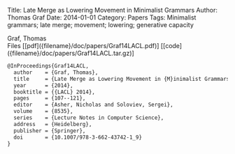 Title: Late Merge as Lowering Movement in Minimalist Grammars
Author: Thomas Graf
Date: 2014-01-01
Category: Papers
Tags: Minimalist grammars; late merge; movement; lowering; generative capacity

<div markdown class="authors">
Graf, Thomas
</div>

<div markdown class="files">
<span id="files-title">Files</span>
[[pdf]({filename}/doc/papers/Graf14LACL.pdf)]
[[code]({filename}/doc/papers/Graf14LACL.tar.gz)]
</div>

~~~latex
@InProceedings{Graf14LACL,
  author	= {Graf, Thomas},
  title		= {Late Merge as Lowering Movement in {M}inimalist Grammars},
  year		= {2014},
  booktitle	= {{LACL} 2014},
  pages		= {107--121},
  editor	= {Asher, Nicholas and Soloviev, Sergei},
  volume	= {8535},
  series	= {Lecture Notes in Computer Science},
  address	= {Heidelberg},
  publisher	= {Springer},
  doi       = {10.1007/978-3-662-43742-1_9}
}
~~~
